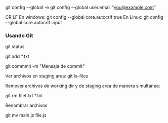 git config --global -e
git config --global user.email "you@example.com"

CR LF
En windows: git config --global core.autocrlf true
En Linux: git config --global core.autocrlf input

### Usando Git
git status

git add *.txt

git commmit -m "Mensaje de commit"

Ver archivos en staging area: git ls-files

Remover archivos de working dir y de staging area de manera simultánea: 

git rm filet.txt *.txt

Renombrar archivos

git mv main.js file.js
